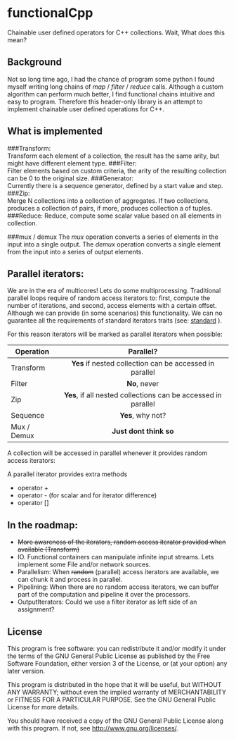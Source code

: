 # functionalCpp

Chainable user defined operators for C++ collections.
Wait, What does this mean?

## Background

Not so long time ago, I had the chance of program some python I found myself writing long chains of _map_ / _filter_  / _reduce_  calls.
Although a custom algorithm can perform much better, I find functional chains intuitive and easy to program. Therefore this header-only library
is an attempt to implement chainable user defined operations for C++.

## What is implemented

###Transform:   
Transform each element of a collection, the result has the same arity, but might have different element type.
###Filter:          
Filter elements based on custom criteria, the arity of the resulting collection can be 0 to the original size.
###Generator:          
Currently there is a sequence generator, defined by a start value and step.
###Zip:          
Merge N collections into a collection of aggregates. If two collections, produces a collection of pairs, if more, produces collection a of tuples.
###Reduce:
Reduce, compute some scalar value based on all elements in collection.

###mux / demux
The *mux* operation converts a series of elements in the input into a single output.
The *demux* operation converts a single element from the input into a series of output elements.

## Parallel iterators:

We are in the era of multicores! Lets do some multiprocessing.
Traditional parallel loops require of random access iterators to: first, compute the number of iterations, and second,  access elements with a certain offset.
Although we can provide (in some scenarios) this functionality. We can no guarantee all the requirements of standard iterators traits (see: [standard](http://en.cppreference.com/w/cpp/concept/RandomAccessIterator) ).

For this reason iterators will be marked as parallel iterators when possible:

| Operation     | Parallel?                                                      |
| ------------- |:--------------------------------------------------------------:|
| Transform     | **Yes** if nested collection can be accessed in parallel       |
| Filter        | **No**, never                                                  |
| Zip           | **Yes**, if all nested collections can be accessed in parallel |
| Sequence      | **Yes**, why not?                                              |
| Mux / Demux   | **Just dont think so**                                         |

A collection will be accessed in parallel whenever it provides random access iterators:

A parallel iterator provides extra methods
- operator +
- operator - (for scalar and for iterator difference)
- operator []

## In the roadmap:

  + ~~More awareness of the iterators, random access iterator provided when available (Transform)~~
  + IO. Functional containers can manipulate infinite input streams. Lets implement some File and/or network sources.
  + Parallelism: When ~~random~~ (parallel) access iterators are available, we can chunk it and process in parallel.
  + Pipelining: When there are no random access iterators, we can buffer part of the computation and pipeline it over the processors.
  + OutputIterators: Could we use a filter iterator as left side of an assignment?

## License

This program is free software: you can redistribute it and/or modify
it under the terms of the GNU General Public License as published by
the Free Software Foundation, either version 3 of the License, or
(at your option) any later version.

This program is distributed in the hope that it will be useful,
but WITHOUT ANY WARRANTY; without even the implied warranty of
MERCHANTABILITY or FITNESS FOR A PARTICULAR PURPOSE.  See the
GNU General Public License for more details.

You should have received a copy of the GNU General Public License
along with this program.  If not, see <http://www.gnu.org/licenses/>.
